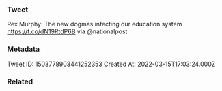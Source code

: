 ### Tweet
Rex Murphy: The new dogmas infecting our education system https://t.co/dN19RtdP6B via @nationalpost

### Metadata
Tweet ID: 1503778903441252353
Created At: 2022-03-15T17:03:24.000Z

### Related

